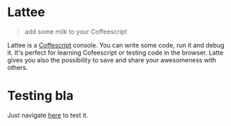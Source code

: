 # Lattee 

> add some milk to your Coffeescript

Lattee is a [Coffescript](http://coffeescript.org) console. You can write some code, run it and debug it.
It's perfect for learning Cofeescript or testing code in the browser. 
Latte gives you also the possibility to save and share your awesomeness with others.

# Testing bla
Just navigate [here](http://haithembelhaj.github.com/Lattee/) to test it.

